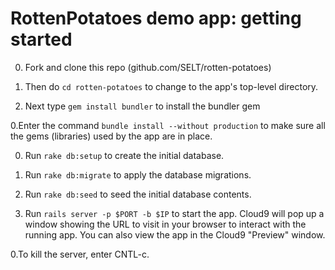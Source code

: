 # RottenPotatoes demo app: getting started


0. Fork and clone this repo (github.com/SELT/rotten-potatoes)

0. Then do `cd rotten-potatoes` to change to the app's
top-level directory.

0. Next type  `gem install bundler` to  install the bundler gem


0.Enter the command `bundle install --without production` to make sure all the gems
(libraries) used by the app are in place.

0. Run `rake db:setup` to create the initial database.

0. Run `rake db:migrate` to apply the database migrations.

0. Run `rake db:seed` to seed the initial database contents.

0. Run `rails server -p $PORT -b $IP` to start the app.  Cloud9 will pop
up a window showing the URL to visit in your browser to interact with
the running app. You can also view the app in the Cloud9 "Preview" window.

0.To kill the server, enter CNTL-c.


